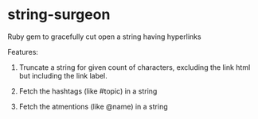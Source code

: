 string-surgeon
==============

Ruby gem to gracefully cut open a string having hyperlinks


Features:

1. Truncate a string for given count of characters, excluding the link html but including the link label.

2. Fetch the hashtags (like #topic) in a string

3. Fetch the atmentions (like @name) in a string
